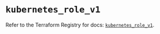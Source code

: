 # `kubernetes_role_v1`

Refer to the Terraform Registry for docs: [`kubernetes_role_v1`](https://registry.terraform.io/providers/hashicorp/kubernetes/2.28.0/docs/resources/role_v1).
